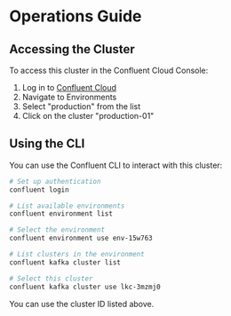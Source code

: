 # Operations Guide

## Accessing the Cluster

To access this cluster in the Confluent Cloud Console:

1. Log in to [Confluent Cloud](https://confluent.cloud/)
2. Navigate to Environments
3. Select "production" from the list
4. Click on the cluster "production-01"

## Using the CLI

You can use the Confluent CLI to interact with this cluster:

```bash
# Set up authentication
confluent login

# List available environments
confluent environment list

# Select the environment
confluent environment use env-15w763

# List clusters in the environment
confluent kafka cluster list

# Select this cluster
confluent kafka cluster use lkc-3mzmj0
```

You can use the cluster ID listed above.
